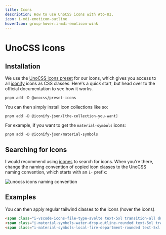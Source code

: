 ```yaml
---
title: Icons
description: How to use UnoCSS icons with Ato-UI.
icon: i-mdi-emoticon-outline
hoverIcon: group-hover:i-mdi-emoticon-wink
---
```


<script>
    import Usage from '../Usage.svelte';
</script>

# UnoCSS Icons

## Installation

We use the [UnoCSS Icons preset](https://unocss.dev/presets/icons) for our icons, which gives you access to all [iconify](https://iconify.design/) icons as CSS classes. Here's a quick start, but head over to the official documentation to see how it works.

```shell
pnpm add -D @unocss/preset-icons
```

You can then simply install icon collections like so:

```shell
pnpm add -D @iconify-json/[the-collection-you-want]
```

For example, if you want to get the `material-symbols` icons:

```shell
pnpm add -D @iconify-json/material-symbols
```

## Searching for Icons

I would recommend using [icones](https://icones.js.org/) to search for icons. When you're there, change the naming convention of copied icon classes to the UnoCSS naming convention, which starts with an `i-` prefix:

<div class="flex justify-center items-center my-4">
    <!-- ![unocss icons naming convention](/get-started/icons.png) -->
    <img src="/get-started/icons.png" alt="unocss icons naming convention" />
</div>

## Examples

You can then apply regular tailwind classes to the icons (hover the icons).

<Usage>
    <span class="i-vscode-icons-file-type-svelte text-5xl transition-all duration-200 hover:scale-125" />
    <span class="i-material-symbols-water-drop-outline-rounded text-5xl transition-all duration-200 hover:i-material-symbols-water-drop-rounded hover:text-cyan-500" />
    <span class="i-material-symbols-local-fire-department-rounded text-5xl transition-all duration-900 text-red-500 hover:rotate-360" />
</Usage>

```html
<span class="i-vscode-icons-file-type-svelte text-5xl transition-all duration-200 hover:scale-125" />
<span class="i-material-symbols-water-drop-outline-rounded text-5xl transition-all duration-200 hover:i-material-symbols-water-drop-rounded hover:text-cyan-500" />
<span class="i-material-symbols-local-fire-department-rounded text-5xl transition-all duration-900 text-red-500 hover:rotate-360" />
```